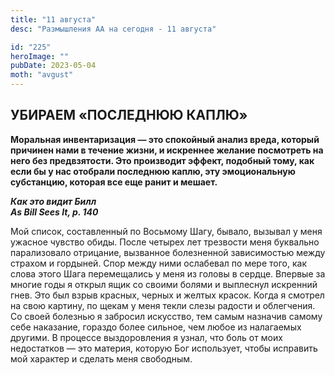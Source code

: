 ```yaml
---
title: "11 августа"
desc: "Размышления АА на сегодня - 11 августа"

id: "225"
heroImage: ""
pubDate: 2023-05-04
moth: "avgust"
---
```


## УБИРАЕМ «ПОСЛЕДНЮЮ КАПЛЮ»

**Моральная инвентаризация — это спокойный анализ вреда, который причинен нами
в течение жизни, и искреннее желание посмотреть на него без предвзятости. Это
производит эффект, подобный тому, как если бы у нас отобрали последнюю каплю,
эту эмоциональную субстанцию, которая все еще ранит и мешает.**

**_Как это видит Билл  
As Bill Sees It, p. 140_**

Мой список, составленный по Восьмому Шагу, бывало, вызывал у меня ужасное
чувство обиды. После четырех лет трезвости меня буквально парализовало
отрицание, вызванное болезненной зависимостью между страхом и гордыней. Спор
между ними ослабевал по мере того, как слова этого Шага перемещались у меня из
головы в сердце. Впервые за многие годы я открыл ящик со своими болями и
выплеснул искренний гнев. Это был взрыв красных, черных и желтых красок. Когда
я смотрел на свою картину, по щекам у меня текли слезы радости и облегчения.
Со своей болезнью я забросил искусство, тем самым назначив самому себе
наказание, гораздо более сильное, чем любое из налагаемых другими. В процессе
выздоровления я узнал, что боль от моих недостатков — это материя, которую Бог
использует, чтобы исправить мой характер и сделать меня свободным.
